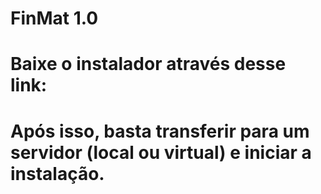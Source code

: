 # FinMat 1.0
# Baixe o instalador através desse link:
# Após isso, basta transferir para um servidor (local ou virtual) e iniciar a instalação.
